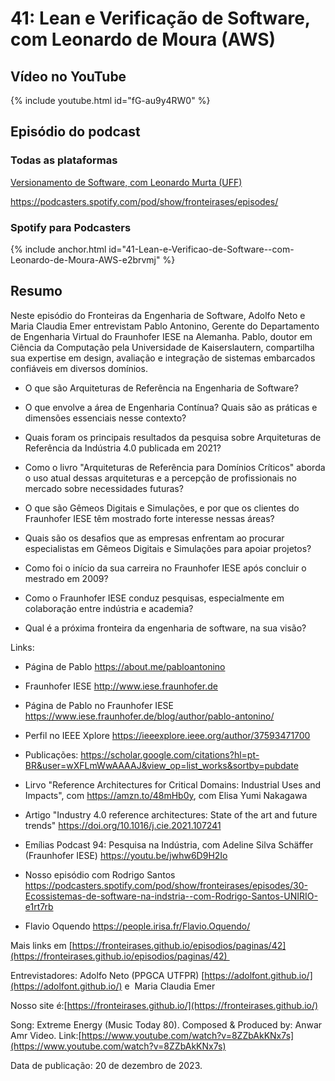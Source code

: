 # 41: Lean e Verificação de Software, com Leonardo de Moura (AWS)

## Vídeo no YouTube

{% include youtube.html id="fG-au9y4RW0" %}

## Episódio do podcast

### Todas as plataformas

[Versionamento de Software, com Leonardo Murta (UFF)](https://podcasters.spotify.com/pod/show/fronteirases/episodes/42-Arquiteturas-de-Referncia--com-Pablo-Antonino-Fraunhofer-IESE-e2dcu63)

https://podcasters.spotify.com/pod/show/fronteirases/episodes/

<!-- DEPOIS

### Spotify

{% include spotify.html id="2DsjZn1uRBqD9Y8hgD7SQo" %} 

-->

### Spotify para Podcasters

{% include anchor.html id="41-Lean-e-Verificao-de-Software--com-Leonardo-de-Moura-AWS-e2brvmj" %}

## Resumo


Neste episódio do Fronteiras da Engenharia de Software, Adolfo Neto e Maria Claudia Emer entrevistam Pablo Antonino, Gerente do Departamento de Engenharia Virtual do Fraunhofer IESE na Alemanha. Pablo, doutor em Ciência da Computação pela Universidade de Kaiserslautern, compartilha sua expertise em design, avaliação e integração de sistemas embarcados confiáveis em diversos domínios.

-   O que são Arquiteturas de Referência na Engenharia de Software?

-   O que envolve a área de Engenharia Contínua? Quais são as práticas e dimensões essenciais nesse contexto?

-   Quais foram os principais resultados da pesquisa sobre Arquiteturas de Referência da Indústria 4.0 publicada em 2021?

-   Como o livro "Arquiteturas de Referência para Domínios Críticos" aborda o uso atual dessas arquiteturas e a percepção de profissionais no mercado sobre necessidades futuras?

-   O que são Gêmeos Digitais e Simulações, e por que os clientes do Fraunhofer IESE têm mostrado forte interesse nessas áreas?

-   Quais são os desafios que as empresas enfrentam ao procurar especialistas em Gêmeos Digitais e Simulações para apoiar projetos?

-   Como foi o início da sua carreira no Fraunhofer IESE após concluir o mestrado em 2009?

-   Como o Fraunhofer IESE conduz pesquisas, especialmente em colaboração entre indústria e academia?

-   Qual é a próxima fronteira da engenharia de software, na sua visão?

Links:

-   Página de Pablo <https://about.me/pabloantonino>  

-   Fraunhofer IESE <http://www.iese.fraunhofer.de> 

-   Página de Pablo no Fraunhofer IESE <https://www.iese.fraunhofer.de/blog/author/pablo-antonino/>  

-   Perfil no IEEE Xplore <https://ieeexplore.ieee.org/author/37593471700>   

-   Publicações: <https://scholar.google.com/citations?hl=pt-BR&user=wXFLmWwAAAAJ&view_op=list_works&sortby=pubdate>  

-   Lirvo "Reference Architectures for Critical Domains: Industrial Uses and Impacts", com <https://amzn.to/48mHb0y>, com Elisa Yumi Nakagawa 

-   Artigo "Industry 4.0 reference architectures: State of the art and future trends" <https://doi.org/10.1016/j.cie.2021.107241>  

-   Emílias Podcast 94: Pesquisa na Indústria, com Adeline Silva Schäffer (Fraunhofer IESE) <https://youtu.be/jwhw6D9H2Io>   

-   Nosso episódio com Rodrigo Santos <https://podcasters.spotify.com/pod/show/fronteirases/episodes/30-Ecossistemas-de-software-na-indstria--com-Rodrigo-Santos-UNIRIO-e1rt7rb> 

-   Flavio Oquendo <https://people.irisa.fr/Flavio.Oquendo/>

Mais links em [https://fronteirases.github.io/episodios/paginas/42](https://fronteirases.github.io/episodios/paginas/42) 

Entrevistadores: Adolfo Neto (PPGCA UTFPR) ⁠⁠[⁠https://adolfont.github.io/⁠](https://adolfont.github.io/) e  Maria Claudia Emer

Nosso site é:[https://fronteirases.github.io/⁠⁠⁠⁠⁠](https://fronteirases.github.io/)

Song: Extreme Energy (Music Today 80). Composed & Produced by: Anwar Amr Video. Link:[⁠⁠⁠https://www.youtube.com/watch?v=8ZZbAkKNx7s⁠⁠](https://www.youtube.com/watch?v=8ZZbAkKNx7s)


Data de publicação: 20 de dezembro de 2023.



